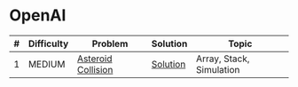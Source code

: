 # OpenAI

| # | Difficulty | Problem | Solution | Topic |
|---|------------|---------|----------|--------|
| 1 | MEDIUM | [Asteroid Collision](https://leetcode.com/problems/asteroid-collision) | [Solution](../coding/datastructures/stackAndQueue/MinStack.java) | Array, Stack, Simulation |
